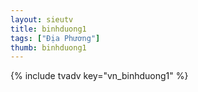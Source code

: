 ```yaml
---
layout: sieutv
title: binhduong1
tags: ["Địa Phương"]
thumb: binhduong1
---
```

{% include tvadv key="vn_binhduong1" %}